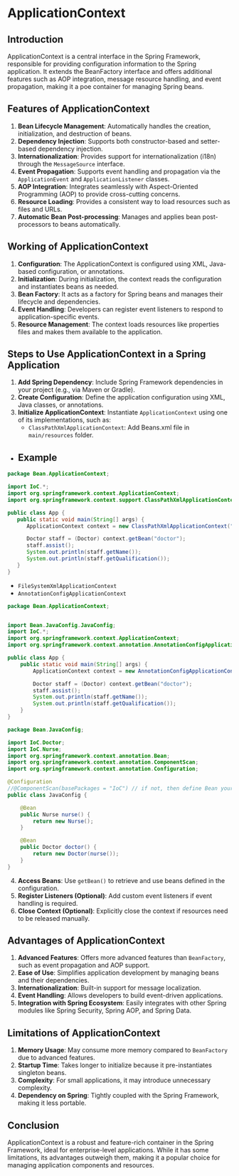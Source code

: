 # ApplicationContext

## Introduction
ApplicationContext is a central interface in the Spring Framework, responsible for providing configuration information
to the Spring application. It extends the BeanFactory interface and offers additional features such as AOP integration,
message resource handling, and event propagation, making it a po<constructor-arg ref=""/>e container for managing Spring beans.

## Features of ApplicationContext

1. **Bean Lifecycle Management**: Automatically handles the creation, initialization, and destruction of beans.
2. **Dependency Injection**: Supports both constructor-based and setter-based dependency injection.
3. **Internationalization**: Provides support for internationalization (i18n) through the `MessageSource` interface.
4. **Event Propagation**: Supports event handling and propagation via the `ApplicationEvent` and `ApplicationListener` classes.
5. **AOP Integration**: Integrates seamlessly with Aspect-Oriented Programming (AOP) to provide cross-cutting concerns.
6. **Resource Loading**: Provides a consistent way to load resources such as files and URLs.
7. **Automatic Bean Post-processing**: Manages and applies bean post-processors to beans automatically.

## Working of ApplicationContext

1. **Configuration**: The ApplicationContext is configured using XML, Java-based configuration, or annotations.
2. **Initialization**: During initialization, the context reads the configuration and instantiates beans as needed.
3. **Bean Factory**: It acts as a factory for Spring beans and manages their lifecycle and dependencies.
4. **Event Handling**: Developers can register event listeners to respond to application-specific events.
5. **Resource Management**: The context loads resources like properties files and makes them available to the application.

## Steps to Use ApplicationContext in a Spring Application

1. **Add Spring Dependency**: Include Spring Framework dependencies in your project (e.g., via Maven or Gradle).
2. **Create Configuration**: Define the application configuration using XML, Java classes, or annotations.
3. **Initialize ApplicationContext**: Instantiate `ApplicationContext` using one of its implementations, such as:
    - `ClassPathXmlApplicationContext`: Add Beans.xml file in `main/resources` folder.

- ## Example
```java
package Bean.ApplicationContext;

import IoC.*;
import org.springframework.context.ApplicationContext;
import org.springframework.context.support.ClassPathXmlApplicationContext;

public class App {
   public static void main(String[] args) {
      ApplicationContext context = new ClassPathXmlApplicationContext("Beans.xml");

      Doctor staff = (Doctor) context.getBean("doctor");
      staff.assist();
      System.out.println(staff.getName());
      System.out.println(staff.getQualification());
   }
}


```
   - `FileSystemXmlApplicationContext`
   - `AnnotationConfigApplicationContext`
```java
package Bean.ApplicationContext;


import Bean.JavaConfig.JavaConfig;
import IoC.*;
import org.springframework.context.ApplicationContext;
import org.springframework.context.annotation.AnnotationConfigApplicationContext;

public class App {
    public static void main(String[] args) {
        ApplicationContext context = new AnnotationConfigApplicationContext(JavaConfig.class);

        Doctor staff = (Doctor) context.getBean("doctor");
        staff.assist();
        System.out.println(staff.getName());
        System.out.println(staff.getQualification());
    }
}
```
```java
package Bean.JavaConfig;

import IoC.Doctor;
import IoC.Nurse;
import org.springframework.context.annotation.Bean;
import org.springframework.context.annotation.ComponentScan;
import org.springframework.context.annotation.Configuration;

@Configuration
//@ComponentScan(basePackages = "IoC") // if not, then define Bean yourself using @Bean annotation
public class JavaConfig {

    @Bean
    public Nurse nurse() {
        return new Nurse();
    }

    @Bean
    public Doctor doctor() {
        return new Doctor(nurse());
    }
}
```

4. **Access Beans**: Use `getBean()` to retrieve and use beans defined in the configuration.
5. **Register Listeners (Optional)**: Add custom event listeners if event handling is required.
6. **Close Context (Optional)**: Explicitly close the context if resources need to be released manually.


## Advantages of ApplicationContext

1. **Advanced Features**: Offers more advanced features than `BeanFactory`, such as event propagation and AOP support.
2. **Ease of Use**: Simplifies application development by managing beans and their dependencies.
3. **Internationalization**: Built-in support for message localization.
4. **Event Handling**: Allows developers to build event-driven applications.
5. **Integration with Spring Ecosystem**: Easily integrates with other Spring modules like Spring Security, Spring AOP, and Spring Data.

## Limitations of ApplicationContext

1. **Memory Usage**: May consume more memory compared to `BeanFactory` due to advanced features.
2. **Startup Time**: Takes longer to initialize because it pre-instantiates singleton beans.
3. **Complexity**: For small applications, it may introduce unnecessary complexity.
4. **Dependency on Spring**: Tightly coupled with the Spring Framework, making it less portable.

## Conclusion

ApplicationContext is a robust and feature-rich container in the Spring Framework, ideal for enterprise-level applications.
While it has some limitations, its advantages outweigh them, making it a popular choice for managing application components and resources.

